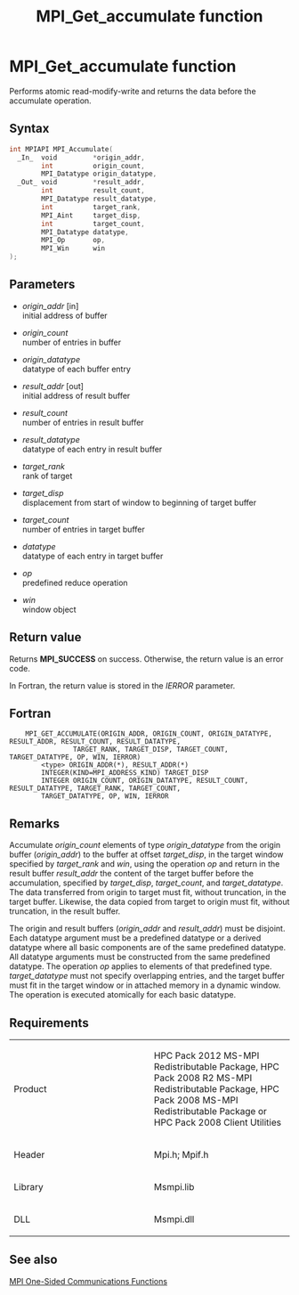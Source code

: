﻿---
title: MPI_Get_accumulate function
TOCTitle: MPI_Get_accumulate function
mtps_version: v=VS.85
f1_keywords:
- MPI_GET_ACCUMULATE
- mpif/MPI_Get_accumulate
- mpi/MPI_GET_ACCUMULATE
dev_langs:
- C++
- C
---

# MPI\_Get\_accumulate function

Performs atomic read-modify-write and returns the data before the accumulate operation.

## Syntax

``` c++
int MPIAPI MPI_Accumulate(
  _In_  void         *origin_addr,
        int          origin_count,
        MPI_Datatype origin_datatype,
  _Out_ void         *result_addr,
        int          result_count,
        MPI_Datatype result_datatype,
        int          target_rank,
        MPI_Aint     target_disp,
        int          target_count,
        MPI_Datatype datatype,
        MPI_Op       op,
        MPI_Win      win
);
```

## Parameters

  - *origin\_addr* \[in\]  
    initial address of buffer

  - *origin\_count*  
    number of entries in buffer

  - *origin\_datatype*  
    datatype of each buffer entry

  - *result\_addr* \[out\]  
    initial address of result buffer

  - *result\_count*  
    number of entries in result buffer

  - *result\_datatype*  
    datatype of each entry in result buffer

  - *target\_rank*  
    rank of target

  - *target\_disp*  
    displacement from start of window to beginning of target buffer

  - *target\_count*  
    number of entries in target buffer

  - *datatype*  
    datatype of each entry in target buffer

  - *op*  
    predefined reduce operation

  - *win*  
    window object

## Return value

Returns **MPI\_SUCCESS** on success. Otherwise, the return value is an error code.

In Fortran, the return value is stored in the *IERROR* parameter.

## Fortran

``` FORTRAN
    MPI_GET_ACCUMULATE(ORIGIN_ADDR, ORIGIN_COUNT, ORIGIN_DATATYPE, RESULT_ADDR, RESULT_COUNT, RESULT_DATATYPE,
                TARGET_RANK, TARGET_DISP, TARGET_COUNT, TARGET_DATATYPE, OP, WIN, IERROR)
        <type> ORIGIN_ADDR(*), RESULT_ADDR(*)
        INTEGER(KIND=MPI_ADDRESS_KIND) TARGET_DISP
        INTEGER ORIGIN_COUNT, ORIGIN_DATATYPE, RESULT_COUNT, RESULT_DATATYPE, TARGET_RANK, TARGET_COUNT,
        TARGET_DATATYPE, OP, WIN, IERROR
```

## Remarks

Accumulate *origin_count* elements of type *origin_datatype* from the origin buffer (*origin_addr*) to the buffer at offset *target_disp*, in the target window specified by *target_rank* and *win*, using the operation *op* and return in the result buffer *result_addr* the content of the target buffer before the accumulation, specified by *target_disp*, *target_count*, and *target_datatype*. The data transferred from origin to target must fit, without truncation, in the target buffer. Likewise, the data copied from target to origin must fit, without truncation, in the result buffer.

The origin and result buffers (*origin_addr* and *result_addr*) must be disjoint. Each datatype argument must be a predefined datatype or a derived datatype where all basic components are of the same predefined datatype. All datatype arguments must be constructed from the same predefined datatype. The operation *op* applies to elements of that predefined type. *target_datatype* must not specify overlapping entries, and the target buffer must fit in the target window or in attached memory in a dynamic window. The operation is executed atomically for each basic datatype.

## Requirements

<table>
<colgroup>
<col style="width: 50%" />
<col style="width: 50%" />
</colgroup>
<tbody>
<tr class="odd">
<td><p>Product</p></td>
<td><p>HPC Pack 2012 MS-MPI Redistributable Package, HPC Pack 2008 R2 MS-MPI Redistributable Package, HPC Pack 2008 MS-MPI Redistributable Package or HPC Pack 2008 Client Utilities</p></td>
</tr>
<tr class="even">
<td><p>Header</p></td>
<td>Mpi.h;
Mpif.h</td>
</tr>
<tr class="odd">
<td><p>Library</p></td>
<td>Msmpi.lib</td>
</tr>
<tr class="even">
<td><p>DLL</p></td>
<td>Msmpi.dll</td>
</tr>
</tbody>
</table>


## See also

[MPI One-Sided Communications Functions](mpi-one-sided-communications-functions.md)


